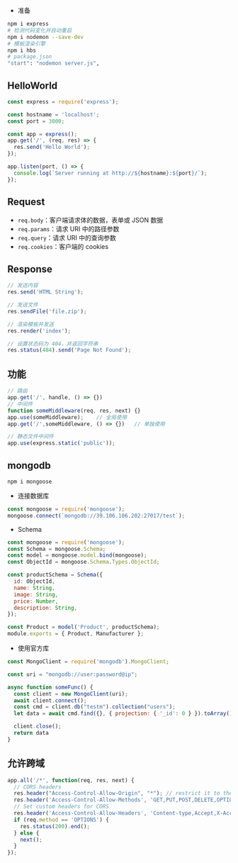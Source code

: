 <!-- 
title: 41-Express入门
sort: 
--> 

- 准备

```bash
npm i express
# 检测代码变化并自动重启
npm i nodemon --save-dev
# 模板渲染引擎
npm i hbs
# package.json
"start": "nodemon server.js",
```

## HelloWorld

```js
const express = require('express');

const hostname = 'localhost';
const port = 3000;

const app = express();
app.get('/', (req, res) => {
  res.send('Hello World');
});

app.listen(port, () => {
  console.log(`Server running at http://${hostname}:${port}/`);
});
```

## Request

- `req.body`：客户端请求体的数据，表单或 JSON 数据
- `req.params`：请求 URI 中的路径参数
- `req.query`：请求 URI 中的查询参数
- `req.cookies`：客户端的 cookies

## Response

```js
// 发送内容
res.send('HTML String');

// 发送文件
res.sendFile('file.zip');

// 渲染模板并发送
res.render('index');

// 设置状态码为 404，并返回字符串
res.status(404).send('Page Not Found');
```

## 功能

```js
// 路由
app.get('/', handle, () => {})
// 中间件
function someMiddleware(req, res, next) {}
app.use(someMiddleware);	// 全局使用
app.get('/',someMiddleware, () => {})	// 单独使用

// 静态文件中间件
app.use(express.static('public'));
```

## mongodb

`npm i mongoose`

- 连接数据库

```js
const mongoose = require('mongoose');
mongoose.connect(`mongodb://39.106.106.202:27017/test`);
```

- Schema

```js
const mongoose = require('mongoose');
const Schema = mongoose.Schema;
const model = mongoose.model.bind(mongoose);
const ObjectId = mongoose.Schema.Types.ObjectId;

const productSchema = Schema({
  id: ObjectId,
  name: String,
  image: String,
  price: Number,
  description: String,
});

const Product = model('Product', productSchema);
module.exports = { Product, Manufacturer };
```

- 使用官方库

```js
const MongoClient = require('mongodb').MongoClient;

const uri = "mongodb://user:password@ip";

async function someFunc() {
  const client = new MongoClient(uri);
  await client.connect();
  const cmd = client.db("testm").collection("users");
  let data = await cmd.find({}, { projection: { '_id': 0 } }).toArray();

  client.close();
  return data
}
```

## 允许跨域

```js
app.all('/*', function(req, res, next) {
  // CORS headers
  res.header("Access-Control-Allow-Origin", "*"); // restrict it to the required domain
  res.header('Access-Control-Allow-Methods', 'GET,PUT,POST,DELETE,OPTIONS');
  // Set custom headers for CORS
  res.header('Access-Control-Allow-Headers', 'Content-type,Accept,X-Access-Token,X-Key');
  if (req.method == 'OPTIONS') {
    res.status(200).end();
  } else {
    next();
  }
});
```


